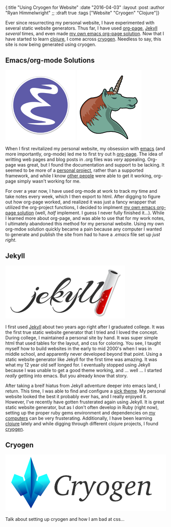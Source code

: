 {:title "Using Cryogen for Website"
 :date "2016-04-03"
 :layout :post
 :author "Ryan Himmelwright"
;; :draft true
 :tags ["Website" "Cryogen" "Clojure"]}

Ever since resurrecting my personal website, I have experimented with several
static website generators. Thus far, I have used
[org-page](https://github.com/kelvinh/org-page),
[Jekyll](http://jekyllrb.com/) _several_ times, and even made 
[my own emacs org-page solution](https://github.com/himmAllRight/ryBlog/blob/master/org-blog.el). Now that I have
started to learn [clojure](http://clojure.org/), I come across
[cryogen](http://cryogenweb.org/). Needless to say, this site is now
being generated using cryogen.

<!-- more -->


## Emacs/org-mode Solutions

![emacs logo](../../img/posts/using-cryogen-for-website/Emacs-icon.png)
![org-mode unicorn](../../img/posts/using-cryogen-for-website/org-mode-unicorn.png)

When I first revitalized my personal website, my obsession with
[emacs](https://www.gnu.org/software/emacs/) (and more importantly,
org-mode) led me to first try out h
[org-page](https://github.com/kelvinh/org-page). The idea of writting 
web pages and blog posts in .org files was _very_ appealing. Org-page was 
great, but I found the documentation and support to be lacking. It 
seemed to be more of a [personal project](http://kelvinh.github.io/), 
rather than a supported framework, and while I know 
[other people](http://cmacr.ae/) 
were able to get it working, org-page simply wasn't working for me.


For over a year now, I have used org-mode at work to track my time and 
take notes every week, which I then export to html. After digging to
figure out how org-page worked, and realized it was just a fancy
wrapper that utilized the org-project functions, I decided to implment
[my own emacs org-page solution](https://github.com/himmAllRight/ryBlog/blob/master/org-blog.el)
(well, _half_ implement. I guess I never fully finished it...). While
I learned more about org-page, and was able to use that for my work
notes, I ultimately abandoned this method for my personal
website. Using my own org-mdoe solution quickly became a pain because
any computer I wanted to generate and publish the site
from had to have a _.emacs_ file set up _just right_. 



## Jekyll

![jekyll logo](../../img/posts/using-cryogen-for-website/jekyll.png)

I first used [Jekyll](http://jekyllrb.com/) about two years ago right
after I graduated college. It was the first true static website
generator that I tried and I loved the concept. During college, I
maintained a personal site by hand. It was super simple html that used
tables for the layout, and css for coloring. You see, I taught myself
how to build websites in the early to mid 2000's when I was in middle
school, and apparently never developed beyond that point. Using a
static website generator like Jekyll for the first time was
amazing. It was what my 12 year old self longed for. I eventually
stopped using Jekyll because I was unable to get a good theme working,
and ... well ... I started _really_ getting into emacs. But you
already know that story.

After taking a breif hiatus from Jekyll adventure deeper into emacs
land, I return. This time, I was able to find and configure a
[sick theme](https://github.com/joshgerdes/jekyll-uno). My personal
website looked the best it probably ever has, and I really enjoyed
it. However, I've recently have gotten frusterated again using
Jekyll. It is great static website generator, but as I don't often
develop in Ruby (right now), setting up the proper ruby gems
environment and dependencies on [my computers](../../pages/homelab/)
can be very frusterating. Additionally, I have been learning
[clojure](http://clojure.org/) lately and while digging through
different clojure projects, I found
[cryogen](http://cryogenweb.org/). 


## Cryogen

![Cryogen logo](../../img/posts/using-cryogen-for-website/cryogen.png)

Talk about setting up cryogen and how I am bad at css...
